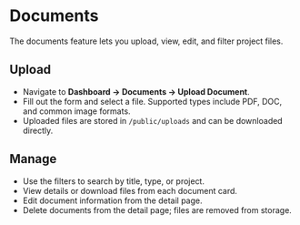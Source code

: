 # Documents

The documents feature lets you upload, view, edit, and filter project files.

## Upload
- Navigate to **Dashboard → Documents → Upload Document**.
- Fill out the form and select a file. Supported types include PDF, DOC, and common image formats.
- Uploaded files are stored in `/public/uploads` and can be downloaded directly.

## Manage
- Use the filters to search by title, type, or project.
- View details or download files from each document card.
- Edit document information from the detail page.
- Delete documents from the detail page; files are removed from storage.

